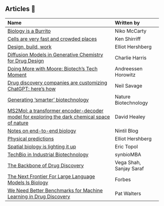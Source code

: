 ## Articles :newspaper:

| Name | Written by |
| :--- | :--- |
| [Biology is a Burrito](https://www.readcodon.com/p/burrito-biology?s=03) | Niko McCarty
| [Cells are very fast and crowded places](https://www.righto.com/2011/07/cells-are-very-fast-and-crowded-places.html?m=1&s=03) | Ken Shirriff
| [Design, build, work](https://centuryofbio.com/p/design-build-work) | Elliot Hershberg
| [Diffusion Models in Generative Chemistry for Drug Design](https://medium.com/@cch57/exploring-the-promise-of-generative-models-in-chemistry-an-introduction-to-diffusion-models-31530e9d1dcb) | Charlie Harris
| [Doing More with Moore: Biotech’s Tech Moment](https://a16z.com/2023/02/14/doing-more-with-moore/?utm_source=substack&utm_medium=email) | Andreessen Horowitz |
| [Drug discovery companies are customizing ChatGPT: here’s how](https://www.nature.com/articles/s41587-023-01788-7.pdf?pdf=button%20sticky) | Neil Savage |
| [Generating ‘smarter’ biotechnology](https://www.nature.com/articles/s41587-023-01695-x) | Nature Biotechnology |
| [MS2Mol: a transformer encoder-decoder model for exploring the dark chemical space of nature](https://www.enveda.com/posts/ms2mol-a-transformer-encoder-decoder-model-for-exploring-the-dark-chemical-space-of-nature) | David Healey
| [Notes on end-to-end biology](https://nintil.com/biology-llms?utm_source=substack&utm_medium=email) | Nintil Blog |
| [Physical predictions](https://centuryofbio.com/p/physical-predictions) | Elliot Hershberg
| [Spatial biology is lighting it up](https://erictopol.substack.com/p/spatial-biology-is-lighting-it-up) | Eric Topol
| [TechBio in Industrial Biotechnology](https://synbiomba.substack.com/p/techbio-in-industrial-biotechnology?s=03) | synbioMBA |
| [The Backbone of Drug Discovery](https://bitsinbio.substack.com/p/the-backbone-of-drug-discovery?utm_source=substack&utm_medium=email) | Vega Shah, Sanjay Saraf
| [The Next Frontier For Large Language Models Is Biology](https://www.forbes.com/sites/robtoews/2023/07/16/the-next-frontier-for-large-language-models-is-biology/?sh=3f3c080c6f05&utm_source=substack&utm_medium=email) | Forbes
| [We Need Better Benchmarks for Machine Learning in Drug Discovery](https://practicalcheminformatics.blogspot.com/2023/08/we-need-better-benchmarks-for-machine.html) | Pat Walters
